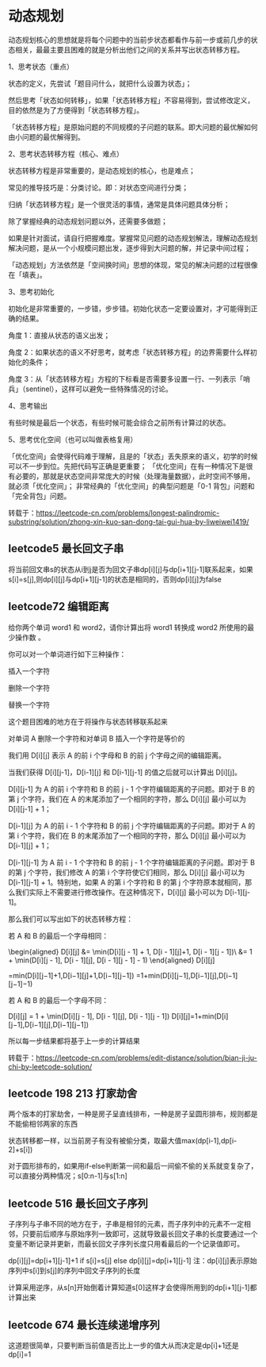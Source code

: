 动态规划
===
动态规划核心的思想就是将每个问题中的当前步状态都看作与前一步或前几步的状态相关，最最主要且困难的就是分析出他们之间的关系并写出状态转移方程。

1、思考状态（重点）

状态的定义，先尝试「题目问什么，就把什么设置为状态」；

然后思考「状态如何转移」，如果「状态转移方程」不容易得到，尝试修改定义，目的依然是为了方便得到「状态转移方程」。

「状态转移方程」是原始问题的不同规模的子问题的联系。即大问题的最优解如何由小问题的最优解得到。

2、思考状态转移方程（核心、难点）

状态转移方程是非常重要的，是动态规划的核心，也是难点；

常见的推导技巧是：分类讨论。即：对状态空间进行分类；

归纳「状态转移方程」是一个很灵活的事情，通常是具体问题具体分析；

除了掌握经典的动态规划问题以外，还需要多做题；

如果是针对面试，请自行把握难度。掌握常见问题的动态规划解法，理解动态规划解决问题，是从一个小规模问题出发，逐步得到大问题的解，并记录中间过程；

「动态规划」方法依然是「空间换时间」思想的体现，常见的解决问题的过程很像在「填表」。

3、思考初始化

初始化是非常重要的，一步错，步步错。初始化状态一定要设置对，才可能得到正确的结果。

角度 1：直接从状态的语义出发；

角度 2：如果状态的语义不好思考，就考虑「状态转移方程」的边界需要什么样初始化的条件；

角度 3：从「状态转移方程」方程的下标看是否需要多设置一行、一列表示「哨兵」（sentinel），这样可以避免一些特殊情况的讨论。

4、思考输出

有些时候是最后一个状态，有些时候可能会综合之前所有计算过的状态。

5、思考优化空间（也可以叫做表格复用）

「优化空间」会使得代码难于理解，且是的「状态」丢失原来的语义，初学的时候可以不一步到位。先把代码写正确是更重要；
「优化空间」在有一种情况下是很有必要的，那就是状态空间非常庞大的时候（处理海量数据），此时空间不够用，就必须「优化空间」；
非常经典的「优化空间」的典型问题是「0-1 背包」问题和「完全背包」问题。

转载于：https://leetcode-cn.com/problems/longest-palindromic-substring/solution/zhong-xin-kuo-san-dong-tai-gui-hua-by-liweiwei1419/

leetcode5 最长回文子串
---

将当前回文串s的状态从i到j是否为回文子串dp[i][j]与dp[i+1][j-1]联系起来，如果s[i]=s[j],则dp[i][j]与dp[i+1][j-1]的状态是相同的，否则dp[i][j]为false

leetcode72 编辑距离
----

给你两个单词 word1 和 word2，请你计算出将 word1 转换成 word2 所使用的最少操作数 。

你可以对一个单词进行如下三种操作：

插入一个字符

删除一个字符

替换一个字符

这个题目困难的地方在于将操作与状态转移联系起来

对单词 A 删除一个字符和对单词 B 插入一个字符是等价的

我们用 D[i][j] 表示 A 的前 i 个字母和 B 的前 j 个字母之间的编辑距离。

当我们获得 D[i][j-1]，D[i-1][j] 和 D[i-1][j-1] 的值之后就可以计算出 D[i][j]。

D[i][j-1] 为 A 的前 i 个字符和 B 的前 j - 1 个字符编辑距离的子问题。即对于 B 的第 j 个字符，我们在 A 的末尾添加了一个相同的字符，那么 D[i][j] 最小可以为 D[i][j-1] + 1；

D[i-1][j] 为 A 的前 i - 1 个字符和 B 的前 j 个字符编辑距离的子问题。即对于 A 的第 i 个字符，我们在 B 的末尾添加了一个相同的字符，那么 D[i][j] 最小可以为 D[i-1][j] + 1；

D[i-1][j-1] 为 A 前 i - 1 个字符和 B 的前 j - 1 个字符编辑距离的子问题。即对于 B 的第 j 个字符，我们修改 A 的第 i 个字符使它们相同，那么 D[i][j] 最小可以为 D[i-1][j-1] + 1。特别地，如果 A 的第 i 个字符和 B 的第 j 个字符原本就相同，那么我们实际上不需要进行修改操作。在这种情况下，D[i][j] 最小可以为 D[i-1][j-1]。

那么我们可以写出如下的状态转移方程：

若 A 和 B 的最后一个字母相同：

\begin{aligned} D[i][j] &= \min(D[i][j - 1] + 1, D[i - 1][j]+1, D[i - 1][j - 1])\\ &= 1 + \min(D[i][j - 1], D[i - 1][j], D[i - 1][j - 1] - 1) \end{aligned}
D[i][j]
​	
  
=min(D[i][j−1]+1,D[i−1][j]+1,D[i−1][j−1])
=1+min(D[i][j−1],D[i−1][j],D[i−1][j−1]−1)
​	
 

若 A 和 B 的最后一个字母不同：

D[i][j] = 1 + \min(D[i][j - 1], D[i - 1][j], D[i - 1][j - 1])
D[i][j]=1+min(D[i][j−1],D[i−1][j],D[i−1][j−1])

所以每一步结果都将基于上一步的计算结果

转载于：https://leetcode-cn.com/problems/edit-distance/solution/bian-ji-ju-chi-by-leetcode-solution/

leetcode 198 213 打家劫舍
---

两个版本的打家劫舍，一种是房子呈直线排布，一种是房子呈圆形排布，规则都是不能偷相邻两家的东西

状态转移都一样，以当前房子有没有被偷分类，取最大值max(dp[i-1],dp[i-2]+s[i])

对于圆形排布的，如果用if-else判断第一间和最后一间偷不偷的关系就变复杂了，可以直接分两种情况；s[0:n-1]与s[1:n]

leetcode 516 最长回文子序列
---

子序列与子串不同的地方在于，子串是相邻的元素，而子序列中的元素不一定相邻，只要前后顺序与原始序列一致即可，这就导致最长回文子串的长度要通过一个变量不断记录并更新，而最长回文子序列长度只用看最后的一个记录值即可。

dp[i][j]=dp[i+1][j-1]+1 if s[i]=s[j] else dp[i][j]=dp[i+1][j-1] 注：dp[i][j]表示原始序列中s[i]到s[j]的序列中回文子序列的长度

计算采用逆序，从s[n]开始倒着计算知道s[0]这样才会使得所用到的dp[i+1][j-1]都计算出来

leetcode 674 最长连续递增序列
---

这道题很简单，只要判断当前值是否比上一步的值大从而决定是dp[i]+1还是dp[i]=1


